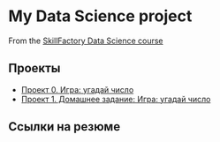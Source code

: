 # My Data Science project
  
From the [SkillFactory Data Science course](https://skillfactory.ru/courses/data-science)
  
## Проекты

* [Проект 0. Игра: угадай число](https://github.com/nastyashandrokha/sf_ds_example/tree/main/project_0)
* [Проект 1. Домашнее задание: Игра: угадай число](https://github.com/nastyashandrokha/sf_ds_example/tree/main/project_1_hw)

## Ссылки на резюме